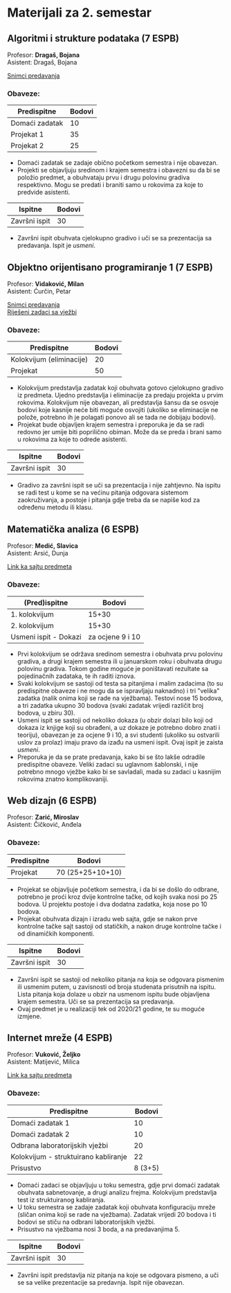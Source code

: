 # Materijali za 2. semestar
  
    

## Algoritmi i strukture podataka (7 ESPB)
Profesor: **Dragaš, Bojana**  
Asistent: Dragaš, Bojana  

[Snimci predavanja](https://www.youtube.com/watch?v=9SXlrYBA-EM&list=PLZtTMexk_VEYAKC6u14UIxjw8w1bxEh0v&ab_channel=BrankoMilosavljevi%C4%87)
  
### Obaveze:

| Predispitne  | Bodovi
| ------------- | ------------- | 
| Domaći zadatak  | 10
| Projekat 1 | 35
| Projekat 2 | 25

* Domaći zadatak se zadaje obično početkom semestra i nije obavezan. 
* Projekti se objavljuju sredinom i krajem semestra i obavezni su da bi se položio predmet, a obuhvataju prvu i drugu polovinu gradiva respektivno. Mogu se predati i braniti samo u rokovima za koje to predvide asistenti.

| Ispitne | Bodovi
| ------------- | ------------- | 
| Završni ispit  | 30

* Završni ispit obuhvata cjelokupno gradivo i uči se sa prezentacija sa predavanja. Ispit je _usmeni_.



## Objektno orijentisano programiranje 1 (7 ESPB)
Profesor: **Vidaković, Milan**  
Asistent: Ćurčin, Petar

[Snimci predavanja](https://www.youtube.com/watch?v=62ZAba3xkWw&list=PLAt-4oJaUMGzCRPy9_yIB2wjUWf_XVoKK&ab_channel=MilanVidakovic)  
[Riješeni zadaci sa vježbi](https://github.com/milica-skipina/oop1-2021-siit)

### Obaveze:

| Predispitne  | Bodovi
| ------------- | ------------- | 
| Kolokvijum (eliminacije) | 20
| Projekat  | 50

* Kolokvijum predstavlja zadatak koji obuhvata gotovo cjelokupno gradivo iz predmeta. Ujedno predstavlja i eliminacije za predaju projekta u prvim rokovima. Kolokvijum nije obavezan, ali predstavlja šansu da se osvoje bodovi koje kasnije neće biti moguće osvojiti (ukoliko se eliminacije ne polože, potrebno ih je polagati ponovo ali se tada ne dobijaju bodovi).
* Projekat bude objavljen krajem semestra i preporuka je da se radi redovno jer umije biti poprilično obiman. Može da se preda i brani samo u rokovima za koje to odrede asistenti.

| Ispitne | Bodovi
| ------------- | ------------- | 
| Završni ispit  | 30

* Gradivo za završni ispit se uči sa prezentacija i nije zahtjevno. Na ispitu se radi test u kome se na većinu pitanja odgovara sistemom zaokruživanja, a postoje i pitanja gdje treba da se napiše kod za određenu metodu ili klasu.



## Matematička analiza (6 ESPB)
Profesor: **Medić, Slavica**  
Asistent: Arsić, Dunja  

[Link ka sajtu predmeta](https://sites.google.com/site/analiza1siit)


### Obaveze:
| (Pred)ispitne  | Bodovi
| ------------- | ------------- | 
| 1. kolokvijum | 15+30
| 2. kolokvijum | 15+30
| Usmeni ispit - Dokazi | za ocjene 9 i 10

* Prvi kolokvijum se održava sredinom semestra i obuhvata prvu polovinu gradiva, a drugi krajem semestra ili u januarskom roku i obuhvata drugu polovinu gradiva. Tokom godine moguće je poništavati rezultate sa pojedinačnih zadataka, te ih raditi iznova.
* Svaki kolokvijum se sastoji od testa sa pitanjima i malim zadacima (to su predispitne obaveze i ne mogu da se ispravljaju naknadno) i tri "velika" zadatka (nalik onima koji se rade na vježbama). Testovi nose 15 bodova, a tri zadatka ukupno 30 bodova (svaki zadatak vrijedi različit broj bodova, u zbiru 30).
* Usmeni ispit se sastoji od nekoliko dokaza (u obzir dolazi bilo koji od dokaza iz knjige koji su obrađeni, a uz dokaze je potrebno dobro znati i teoriju), obavezan je za ocjene 9 i 10, a svi studenti (ukoliko su ostvarili uslov za prolaz) imaju pravo da izađu na usmeni ispit. Ovaj ispit je zaista _usmeni_.
* Preporuka je da se prate predavanja, kako bi se što lakše odradile predispitne obaveze. Veliki zadaci su uglavnom šablonski, i nije potrebno mnogo vježbe kako bi se savladali, mada su zadaci u kasnijim rokovima znatno komplikovaniji.



## Web dizajn (6 ESPB)
Profesor: **Zarić, Miroslav**  
Asistent: Čičković, Anđela


### Obaveze:

| Predispitne  | Bodovi
| ------------- | ------------- | 
| Projekat | 70 (25+25+10+10) 

* Projekat se objavljuje početkom semestra, i da bi se došlo do odbrane, potrebno je proći kroz dvije kontrolne tačke, od kojih svaka nosi po 25 bodova. U projektu postoje i dva dodatna zadatka, koja nose po 10 bodova.
* Projekat obuhvata dizajn i izradu web sajta, gdje se nakon prve kontrolne tačke sajt sastoji od statičkih, a nakon druge kontrolne tačke i od dinamičkih komponenti.

| Ispitne  | Bodovi
| ------------- | ------------- | 
| Završni ispit | 30

* Završni ispit se sastoji od nekoliko pitanja na koja se odgovara pismenim ili usmenim putem, u zavisnosti od broja studenata prisutnih na ispitu. Lista pitanja koja dolaze u obzir na usmenom ispitu bude objavljena krajem semestra. Uči se sa prezentacija sa predavanja.
* Ovaj predmet je u realizaciji tek od 2020/21 godine, te su moguće izmjene.



## Internet mreže (4 ESPB)
Profesor: **Vuković, Željko**  
Asistent: Matijević, Milica

[Link ka sajtu predmeta](https://nastava.arm.uns.ac.rs/index.php?n=Main.InternetMreze)

### Obaveze:

| Predispitne  | Bodovi
| ------------- | ------------- | 
| Domaći zadatak 1 | 10 
| Domaći zadatak 2 | 10  
| Odbrana laboratorijskih vježbi | 20
| Kolokvijum - struktuirano kabliranje | 22 
| Prisustvo | 8 (3+5)

* Domaći zadaci se objavljuju u toku semestra, gdje prvi domaći zadatak obuhvata sabnetovanje, a drugi analizu frejma. Kolokvijum predstavlja test iz struktuiranog kabliranja.
* U toku semestra se zadaje zadatak koji obuhvata konfiguraciju mreže (sličan onima koji se rade na vježbama). Zadatak vrijedi 20 bodova i ti bodovi se stiču na odbrani laboratorijskih vježbi.
* Prisustvo na vježbama nosi 3 boda, a na predavanjima 5.

| Ispitne  | Bodovi
| ------------- | ------------- | 
| Završni ispit | 30

* Završni ispit predstavlja niz pitanja na koje se odgovara pismeno, a uči se sa velike prezentacije sa predavnja. Ispit nije obavezan.
